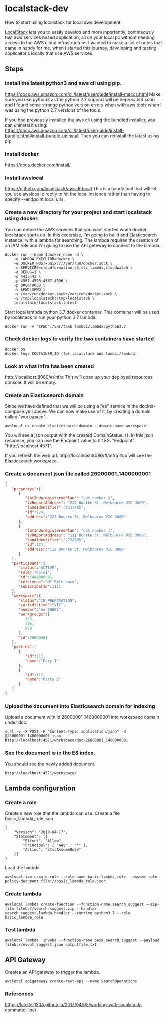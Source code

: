 # localstack-dev
How to start using localstack for local aws development

[LocalStack](https://github.com/localstack/localstack) lets you to easily develop and more inportantly, contineously test aws services based application, all on your local pc without needing access to the AWS cloud infrastructure.  I wanted to make a set of notes that came in handy for me, when I started this journey, developing and testing applicaitons locally that use AWS services.

## Steps
### Install the latest python3 and aws cli using pip. 
https://docs.aws.amazon.com/cli/latest/userguide/install-macos.html
Make sure you use python3 as the python 2.7 support will be deprecated soon and I found some strange python version errors when with aws tools when I was using the python 2.7 versions of the tools.

If you had previously installed the aws cli using the bundled installer, you can uninstal it using:
https://docs.aws.amazon.com/cli/latest/userguide/install-bundle.html#install-bundle-uninstall
Then you can reinstall the latest using pip.

### Install docker
https://docs.docker.com/install/

### Install awslocal
https://github.com/localstack/awscli-local
This is a handy tool that will let you use awslocal directly to hit the local instance rather than having to specify --endpoint local urls.

### Create a new directory for your project and start localstack using docker.  
You can define the AWS services that you want started when docker localstack starts up.  In this excersise, I'm going to build and Elasticsearch instance, with a lambda for searching.  The lambda requires the creation of an IAM role and I'm going to use the API geteway to connect to the lambda. 

```
docker run --name $docker_name -d \
    -e LAMBDA_EXECUTOR=docker \
    -e DOCKER_HOST=unix:///var/run/docker.sock \
    -e SERVICES=cloudformation,s3,sts,lambda,cloudwatch \
    -e DEBUG=1 \
    -p 443:443 \
    -p 4567-4596:4567-4596 \
    -p 8080:8080 \
    -v $PWD:$PWD \
    -v /var/run/docker.sock:/var/run/docker.sock \
    -v /tmp/localstack:/tmp/localstack \
    localstack/localstack:latest
```

Start local lambda python 3.7 docker container.  This container will be used by localstack to run your python 3.7 lambda.
```
docker run -v "$PWD":/var/task lambci/lambda:python3.7
```

### Check docker logs to verify the two containers have started
```
docker ps
docker logs CONTAINER_ID (for localstack and lambci/lambda)
```

### Look at what infra has been created
http://localhost:8080/#/infra
This will open up your deployed resources console.  It will be empty.

### Create an Elasticsearch domain
Since we have defined that we will be using a "es" service in the docker-compose.yml above. We can now make use of it, by creating a domain called "workspace".

```
awslocal es create-elasticsearch-domain --domain-name workspace
```
You will see a json output with the created DomainStatus: {}.  In this json response,  you can use the Endpoint value to hit ES. "Endpoint": "http://localhost:4571".

If you refresh the web url. http://localhost:8080/#/infra
You will see the Elasticsearch workspace.

### Create a document json file called 26000001_1400000001
```json
{
   "propertys":[
      {
         "lotInUnregisteredPlan": "Lot number 2",
         "lvReportAddress": "222 Bourke St, Melbourne VIC 3000",
         "landIdentifier":"333/885",
         "id":124,
         "address":"223 Bourke St, Melbourne VIC 3000"
      },
      {
         "lotInUnregisteredPlan": "Lot number 1",
         "lvReportAddress": "111 Bourke St, Melbourne VIC 3000",
         "landIdentifier":"222/885",
         "id":123,
         "address":"112 Bourke St, Melbourne VIC 3000"
      }
   ],
   "participant":{
      "status":"ACTIVE",
      "role":"Role1",
      "id":1400000001,
      "reference":"MY Reference",
      "subscriberId":1111
   },
   "workspace":{
      "status":"IN_PREPARATION",
      "jurisdiction":"VIC",
      "number":"no-20001",
      "workgroups":[
         123,
         456,
         678
      ],
      "id":26000001
   },
   "parties":[
      {
         "id":111,
         "name":"Pary 1"
      },
      {
         "id":112,
         "name":"Party 2"
      }
   ]
}
```

### Upload the document into Elasticsearch domain for indexing
Upload a document with id 26000001_1400000001 into workspace domain under doc.
```
curl -v -X POST -H "Content-Type: application/json" -d @26000001_1400000001.json http://localhost:4571/workspace/doc/26000001_1400000001
```

### See the document is in the ES index.
You should see the newly added document.
```
http://localhost:4571/workspace/
```

## Lambda configuration
### Create a role 
Create a new role that the lambda can use.  Create a file basic_lambda_role.json
```
{
    "Version": "2019-04-17",
    "Statement": [{
        "Effect": "Allow",
        "Principal": { "AWS" : "*" },
        "Action": "sts:AssumeRole"
    }]
}
```
Load the lambda
```
awslocal iam create-role --role-name basic_lambda_role --assume-role-policy-document file://basic_lambda_role.json
```

### Create lambda
```
awslocal lambda create-function --function-name search_suggest --zip-file fileb://search-suggest.zip --handler search_suggest.lambda_handler --runtime python3.7 --role basic_lambda_role 
```

### Test lambda
```
awslocal lambda  invoke --function-name pexa_search_suggest --payload fileb://event_suggest.json outputfile.txt
```

## API Gateway
Createa an API gateway to trigger the lambda.
```
awslocal apigateway create-rest-api --name SearchOperations
```


### References
https://lobster1234.github.io/2017/04/05/working-with-localstack-command-line/

